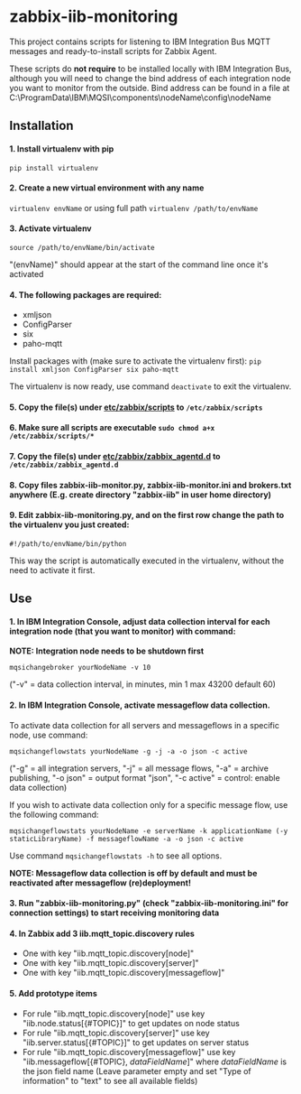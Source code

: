 # zabbix-iib-monitoring

This project contains scripts for listening to IBM Integration Bus MQTT messages and ready-to-install scripts for Zabbix Agent. 

These scripts do **not require** to be installed locally with IBM Integration Bus, although you will need to change the bind address of each integration node you want to monitor from the outside. Bind address can be found in a file at C:\ProgramData\IBM\MQSI\components\nodeName\config\nodeName

## Installation

#### 1. Install virtualenv with pip

```pip install virtualenv```

#### 2. Create a new virtual environment with any name

```virtualenv envName``` or using full path ```virtualenv /path/to/envName```

#### 3. Activate virtualenv

```source /path/to/envName/bin/activate```

"(envName)" should appear at the start of the command line once it's activated

#### 4. The following packages are required:
- xmljson
- ConfigParser
- six
- paho-mqtt

Install packages with (make sure to activate the virtualenv first):
```pip install xmljson ConfigParser six paho-mqtt```

The virtualenv is now ready, use command ```deactivate``` to exit the virtualenv.

#### 5. Copy the file(s) under [etc/zabbix/scripts](etc/zabbix/scripts) to `/etc/zabbix/scripts`

#### 6. Make sure all scripts are executable ```sudo chmod a+x /etc/zabbix/scripts/*```

#### 7. Copy the file(s) under [etc/zabbix/zabbix_agentd.d](etc/zabbix/zabbix_agentd.d) to `/etc/zabbix/zabbix_agentd.d`

#### 8. Copy files zabbix-iib-monitor.py, zabbix-iib-monitor.ini and brokers.txt anywhere (E.g. create directory "zabbix-iib" in user home directory)

#### 9. Edit zabbix-iib-monitoring.py, and on the first row change the path to the virtualenv you just created:
```#!/path/to/envName/bin/python``` 

This way the script is automatically executed in the virtualenv, without the need to activate it first.

## Use

#### 1. In IBM Integration Console, adjust data collection interval for each integration node (that you want to monitor) with command:

**NOTE: Integration node needs to be shutdown first**
```
mqsichangebroker yourNodeName -v 10
```
("-v" = data collection interval, in minutes, min 1 max 43200 default 60)

#### 2. In IBM Integration Console, activate messageflow data collection.

To activate data collection for all servers and messageflows in a specific node, use command:
```
mqsichangeflowstats yourNodeName -g -j -a -o json -c active
```
("-g" = all integration servers, "-j" = all message flows, "-a" = archive publishing, "-o json" = output format "json", "-c active" = control: enable data collection)

If you wish to activate data collection only for a specific message flow, use the following command:
```
mqsichangeflowstats yourNodeName -e serverName -k applicationName (-y staticLibraryName) -f messageflowName -a -o json -c active
```
Use command ```mqsichangeflowstats -h``` to see all options.

**NOTE: Messageflow data collection is off by default and must be reactivated after messageflow (re)deployment!**

#### 3. Run "zabbix-iib-monitoring.py" (check "zabbix-iib-monitoring.ini" for connection settings) to start receiving monitoring data

#### 4. In Zabbix add 3 iib.mqtt_topic.discovery rules
   - One with key "iib.mqtt_topic.discovery[node]"
   - One with key "iib.mqtt_topic.discovery[server]"
   - One with key "iib.mqtt_topic.discovery[messageflow]"
   
#### 5. Add prototype items
   - For rule "iib.mqtt_topic.discovery[node]" use key "iib.node.status[{#TOPIC}]" to get updates on node status
   - For rule "iib.mqtt_topic.discovery[server]" use key "iib.server.status[{#TOPIC}]" to get updates on server status
   - For rule "iib.mqtt_topic.discovery[messageflow]" use key "iib.messageflow[{#TOPIC}, *dataFieldName*]" where *dataFieldName* is the json field name (Leave parameter empty and set "Type of information" to "text" to see all available fields)


